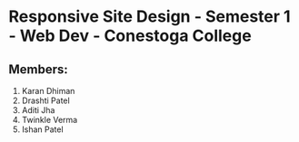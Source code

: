 # Responsive Site Design - Semester 1 - Web Dev - Conestoga College

## Members: 
1. Karan Dhiman
2. Drashti Patel
3. Aditi Jha
4. Twinkle Verma
5. Ishan Patel
